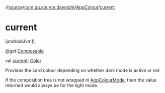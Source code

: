 //[source](../../../index.md)/[com.gu.source.daynight](../index.md)/[AppColour](index.md)/[current](current.md)

# current

[androidJvm]\

@get:[Composable](https://developer.android.com/reference/kotlin/androidx/compose/runtime/Composable.html)

val [current](current.md): [Color](https://developer.android.com/reference/kotlin/androidx/compose/ui/graphics/Color.html)

Provides the card colour depending on whether dark mode is active or not

If the composition tree is not wrapped in [AppColourMode](../-app-colour-mode.md), then the value returned would always be for the light mode.
